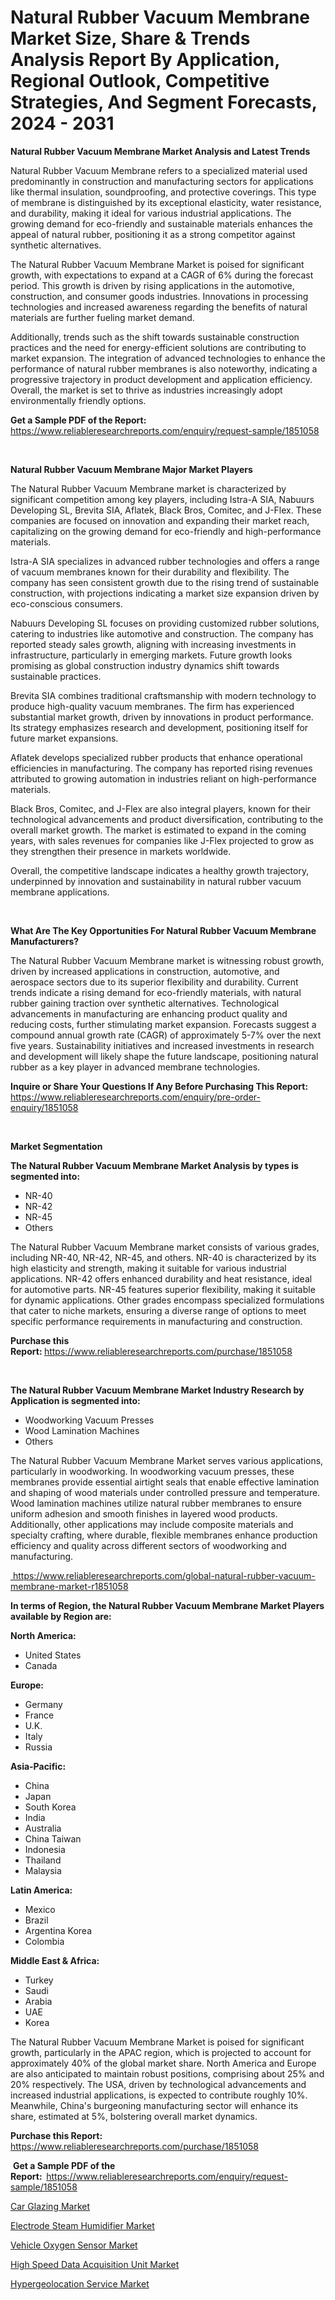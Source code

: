 <p><h1>Natural Rubber Vacuum Membrane Market Size, Share & Trends Analysis Report By Application, Regional Outlook, Competitive Strategies, And Segment Forecasts, 2024 - 2031</h1></p><p><strong>Natural Rubber Vacuum Membrane Market Analysis and Latest Trends</strong></p>
<p><p>Natural Rubber Vacuum Membrane refers to a specialized material used predominantly in construction and manufacturing sectors for applications like thermal insulation, soundproofing, and protective coverings. This type of membrane is distinguished by its exceptional elasticity, water resistance, and durability, making it ideal for various industrial applications. The growing demand for eco-friendly and sustainable materials enhances the appeal of natural rubber, positioning it as a strong competitor against synthetic alternatives.</p><p>The Natural Rubber Vacuum Membrane Market is poised for significant growth, with expectations to expand at a CAGR of 6% during the forecast period. This growth is driven by rising applications in the automotive, construction, and consumer goods industries. Innovations in processing technologies and increased awareness regarding the benefits of natural materials are further fueling market demand. </p><p>Additionally, trends such as the shift towards sustainable construction practices and the need for energy-efficient solutions are contributing to market expansion. The integration of advanced technologies to enhance the performance of natural rubber membranes is also noteworthy, indicating a progressive trajectory in product development and application efficiency. Overall, the market is set to thrive as industries increasingly adopt environmentally friendly options.</p></p>
<p><strong>Get a Sample PDF of the Report:&nbsp;</strong> <a href="https://www.reliableresearchreports.com/enquiry/request-sample/1851058?utm_campaign=38&utm_medium=2&utm_source=Github&utm_content=ia&utm_term=18102024&utm_id=natural-rubber-vacuum-membrane">https://www.reliableresearchreports.com/enquiry/request-sample/1851058</a></p>
<p>&nbsp;</p>
<p><strong>Natural Rubber Vacuum Membrane Major Market Players</strong></p>
<p><p>The Natural Rubber Vacuum Membrane market is characterized by significant competition among key players, including Istra-A SIA, Nabuurs Developing SL, Brevita SIA, Aflatek, Black Bros, Comitec, and J-Flex. These companies are focused on innovation and expanding their market reach, capitalizing on the growing demand for eco-friendly and high-performance materials.</p><p>Istra-A SIA specializes in advanced rubber technologies and offers a range of vacuum membranes known for their durability and flexibility. The company has seen consistent growth due to the rising trend of sustainable construction, with projections indicating a market size expansion driven by eco-conscious consumers.</p><p>Nabuurs Developing SL focuses on providing customized rubber solutions, catering to industries like automotive and construction. The company has reported steady sales growth, aligning with increasing investments in infrastructure, particularly in emerging markets. Future growth looks promising as global construction industry dynamics shift towards sustainable practices.</p><p>Brevita SIA combines traditional craftsmanship with modern technology to produce high-quality vacuum membranes. The firm has experienced substantial market growth, driven by innovations in product performance. Its strategy emphasizes research and development, positioning itself for future market expansions.</p><p>Aflatek develops specialized rubber products that enhance operational efficiencies in manufacturing. The company has reported rising revenues attributed to growing automation in industries reliant on high-performance materials.</p><p>Black Bros, Comitec, and J-Flex are also integral players, known for their technological advancements and product diversification, contributing to the overall market growth. The market is estimated to expand in the coming years, with sales revenues for companies like J-Flex projected to grow as they strengthen their presence in markets worldwide.</p><p>Overall, the competitive landscape indicates a healthy growth trajectory, underpinned by innovation and sustainability in natural rubber vacuum membrane applications.</p></p>
<p>&nbsp;</p>
<p><strong>What Are The Key Opportunities For Natural Rubber Vacuum Membrane Manufacturers?</strong></p>
<p><p>The Natural Rubber Vacuum Membrane market is witnessing robust growth, driven by increased applications in construction, automotive, and aerospace sectors due to its superior flexibility and durability. Current trends indicate a rising demand for eco-friendly materials, with natural rubber gaining traction over synthetic alternatives. Technological advancements in manufacturing are enhancing product quality and reducing costs, further stimulating market expansion. Forecasts suggest a compound annual growth rate (CAGR) of approximately 5-7% over the next five years. Sustainability initiatives and increased investments in research and development will likely shape the future landscape, positioning natural rubber as a key player in advanced membrane technologies.</p></p>
<p><strong>Inquire or Share Your Questions If Any Before Purchasing This Report:</strong> <a href="https://www.reliableresearchreports.com/enquiry/pre-order-enquiry/1851058?utm_campaign=38&utm_medium=2&utm_source=Github&utm_content=ia&utm_term=18102024&utm_id=natural-rubber-vacuum-membrane">https://www.reliableresearchreports.com/enquiry/pre-order-enquiry/1851058</a></p>
<p>&nbsp;</p>
<p><strong>Market Segmentation</strong></p>
<p><strong>The Natural Rubber Vacuum Membrane Market Analysis by types is segmented into:</strong></p>
<p><ul><li>NR-40</li><li>NR-42</li><li>NR-45</li><li>Others</li></ul></p>
<p><p>The Natural Rubber Vacuum Membrane market consists of various grades, including NR-40, NR-42, NR-45, and others. NR-40 is characterized by its high elasticity and strength, making it suitable for various industrial applications. NR-42 offers enhanced durability and heat resistance, ideal for automotive parts. NR-45 features superior flexibility, making it suitable for dynamic applications. Other grades encompass specialized formulations that cater to niche markets, ensuring a diverse range of options to meet specific performance requirements in manufacturing and construction.</p></p>
<p><strong>Purchase this Report:&nbsp;</strong><a href="https://www.reliableresearchreports.com/purchase/1851058?utm_campaign=38&utm_medium=2&utm_source=Github&utm_content=ia&utm_term=18102024&utm_id=natural-rubber-vacuum-membrane">https://www.reliableresearchreports.com/purchase/1851058</a></p>
<p>&nbsp;</p>
<p><strong>The Natural Rubber Vacuum Membrane Market Industry Research by Application is segmented into:</strong></p>
<p><ul><li>Woodworking Vacuum Presses</li><li>Wood Lamination Machines</li><li>Others</li></ul></p>
<p><p>The Natural Rubber Vacuum Membrane Market serves various applications, particularly in woodworking. In woodworking vacuum presses, these membranes provide essential airtight seals that enable effective lamination and shaping of wood materials under controlled pressure and temperature. Wood lamination machines utilize natural rubber membranes to ensure uniform adhesion and smooth finishes in layered wood products. Additionally, other applications may include composite materials and specialty crafting, where durable, flexible membranes enhance production efficiency and quality across different sectors of woodworking and manufacturing.</p></p>
<p><a href="https://www.reliableresearchreports.com/global-natural-rubber-vacuum-membrane-market-r1851058?utm_campaign=38&utm_medium=2&utm_source=Github&utm_content=ia&utm_term=18102024&utm_id=natural-rubber-vacuum-membrane">&nbsp;https://www.reliableresearchreports.com/global-natural-rubber-vacuum-membrane-market-r1851058</a></p>
<p><strong>In terms of Region, the Natural Rubber Vacuum Membrane Market Players available by Region are:</strong></p>
<p>
    <p> <strong> North America: </strong>
        <ul>
            <li>United States</li>
            <li>Canada</li>
        </ul>
        </p> 
    <p> <strong> Europe: </strong>
        <ul>
            <li>Germany</li>
            <li>France</li>
            <li>U.K.</li>
            <li>Italy</li>
            <li>Russia</li>
        </ul>
        </p> 
    <p> <strong> Asia-Pacific: </strong>
        <ul>
            <li>China</li>
            <li>Japan</li>
            <li>South Korea</li>
            <li>India</li>
            <li>Australia</li>
            <li>China Taiwan</li>
            <li>Indonesia</li>
            <li>Thailand</li>
            <li>Malaysia</li>
        </ul>
        </p> 
    <p> <strong> Latin America: </strong>
        <ul>
            <li>Mexico</li>
            <li>Brazil</li>
            <li>Argentina Korea</li>
            <li>Colombia</li>
        </ul>
        </p> 
    <p> <strong> Middle East & Africa: </strong>
        <ul>
            <li>Turkey</li>
            <li>Saudi</li>
            <li>Arabia</li>
            <li>UAE</li>
            <li>Korea</li>
        </ul>
    </p>
    </p>
<p><p>The Natural Rubber Vacuum Membrane Market is poised for significant growth, particularly in the APAC region, which is projected to account for approximately 40% of the global market share. North America and Europe are also anticipated to maintain robust positions, comprising about 25% and 20% respectively. The USA, driven by technological advancements and increased industrial applications, is expected to contribute roughly 10%. Meanwhile, China's burgeoning manufacturing sector will enhance its share, estimated at 5%, bolstering overall market dynamics.</p></p>
<p><strong>Purchase this Report: </strong><a href="https://www.reliableresearchreports.com/purchase/1851058?utm_campaign=38&utm_medium=2&utm_source=Github&utm_content=ia&utm_term=18102024&utm_id=natural-rubber-vacuum-membrane">https://www.reliableresearchreports.com/purchase/1851058</a></p>
<p>&nbsp;<strong>Get a Sample PDF of the Report:&nbsp;&nbsp;</strong><a href="https://www.reliableresearchreports.com/enquiry/request-sample/1851058?utm_campaign=38&utm_medium=2&utm_source=Github&utm_content=ia&utm_term=18102024&utm_id=natural-rubber-vacuum-membrane">https://www.reliableresearchreports.com/enquiry/request-sample/1851058</a></p>
<p><strong></strong></p>
<p><p><a href="https://www.linkedin.com/pulse/car-glazing-market-forecasts-trends-impact-analysis-2024-2031-7md3f?utm_campaign=38&utm_medium=2&utm_source=Github&utm_content=ia&utm_term=18102024&utm_id=natural-rubber-vacuum-membrane">Car Glazing Market</a></p><p><a href="https://issuu.com/reportprime-2/docs/electrode-steam-humidifier-market-s_a1e3620dd515d4?utm_campaign=38&utm_medium=2&utm_source=Github&utm_content=ia&utm_term=18102024&utm_id=natural-rubber-vacuum-membrane">Electrode Steam Humidifier Market</a></p><p><a href="https://www.linkedin.com/pulse/vehicle-oxygen-sensor-market-size-share-analysis-growth-trends-kvsvf?utm_campaign=38&utm_medium=2&utm_source=Github&utm_content=ia&utm_term=18102024&utm_id=natural-rubber-vacuum-membrane">Vehicle Oxygen Sensor Market</a></p><p><a href="https://github.com/tomasa8xtkvotaw/Market-Research-Report-List-1/blob/main/high-speed-data-acquisition-unit-market.md?utm_campaign=38&utm_medium=2&utm_source=Github&utm_content=ia&utm_term=18102024&utm_id=natural-rubber-vacuum-membrane">High Speed Data Acquisition Unit Market</a></p><p><a href="https://github.com/bramarquesw0f/Market-Research-Report-List-1/blob/main/hypergeolocation-service-market.md?utm_campaign=38&utm_medium=2&utm_source=Github&utm_content=ia&utm_term=18102024&utm_id=natural-rubber-vacuum-membrane">Hypergeolocation Service Market</a></p></p>